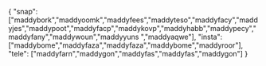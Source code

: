 {
  "snap":  ["maddybork","maddyoomk","maddyfees","maddyteso","maddyfacy","maddyjes","maddypoot","maddyfacp","maddykovp","maddyhabb","maddypecy","maddyfany","maddywoun","maddyyuns ","maddyaqwe"],
  "insta": ["maddybome","maddyfaza","maddyfaza","maddybome","maddyroor"],
  "tele":  ["maddyfarn","maddygon","maddyfas","maddyfas","maddygon"]
}
